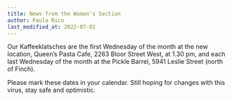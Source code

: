 ```yaml
---
title: News from the Women's Section
author: Paula Rico
last_modified_at: 2022-07-01
---
```


Our Kaffeeklatsches are the first Wednesday of the month at the new location,
Queen’s Pasta Cafe, 2263 Bloor Street West, at 1.30 pm, and each last Wednesday
of the month at the Pickle Barrel, 5941 Leslie Street (north of Finch).

Please mark these dates in your calendar. Still hoping for changes with this
virus, stay safe and optimistic.
